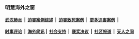 
### 明慧海外之窗

####  [武汉肺炎](indexes/365.md?t=01092100) &nbsp;|&nbsp;  [迫害案例综述](indexes/328.md?t=01092100) &nbsp;|&nbsp; [迫害致死案例](indexes/277.md?t=01092100)  &nbsp;|&nbsp; [更多迫害案例](indexes/81.md?t=01092100)  &nbsp;|&nbsp; 
####  [时事评论](indexes/251.md?t=01092100) &nbsp;|&nbsp; [海外简讯](indexes/245.md?t=01092100)&nbsp;|&nbsp;  [社会支持](indexes/140.md?t=01092100) &nbsp;|&nbsp; [褒奖决议](indexes/282.md?t=01092100) &nbsp;|&nbsp; [社区报道](indexes/91.md?t=01092100)  &nbsp;|&nbsp; [天人之间](indexes/78.md?t=01092100) 

